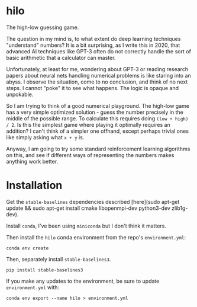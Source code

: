 # hilo
The high-low guessing game.

The question in my mind is, to what extent do deep learning techniques
"understand" numbers? It is a bit surprising, as I write this in 2020,
that advanced AI techniques like GPT-3 often do not correctly handle
the sort of basic arithmetic that a calculator can master.

Unfortunately, at least for me, wondering about GPT-3 or reading
research papers about neural nets handling numerical problems is like
staring into an abyss. I observe the situation, come to no conclusion,
and think of no next steps. I cannot "poke" it to see what
happens. The logic is opaque and unpokable.

So I am trying to think of a good numerical playground. The high-low
game has a very simple optimized solution - guess the number precisely
in the middle of the possible range. To calculate this requires doing
`(low + high) / 2`. Is this the simplest game where playing it
optimally requires an addition? I can't think of a simpler one
offhand, except perhaps trivial ones like simply asking what `x + y`
is.

Anyway, I am going to try some standard reinforcement learning
algorithms on this, and see if different ways of representing the
numbers makes anything work better.

# Installation

Get the `stable-baselines` dependencies described [here](sudo apt-get update && sudo apt-get install cmake libopenmpi-dev python3-dev zlib1g-dev).

Install `conda`, I've been using `miniconda` but I don't think it matters.

Then install the `hilo` conda environment from the repo's `environment.yml`:

```
conda env create
```

Then, separately install `stable-baselines3`.

```
pip install stable-baselines3
```

If you make any updates to the environment, be sure to update `environment.yml` with:

```
conda env export --name hilo > environment.yml
```
